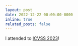 ```yaml
---
layout: post
date: 2022-12-22 00:00:00-0000
inline: true
related_posts: false
---
```


I attended to [ICVSS 2023](https://iplab.dmi.unict.it/icvss2023/Home)!


